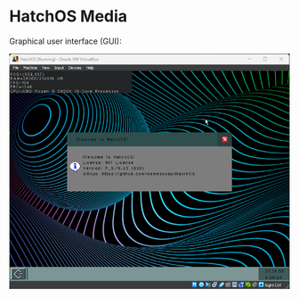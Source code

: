 # HatchOS Media
Graphical user interface (GUI): 
<br/>

![A screenshot of the HatchOS GUI.](https://github.com/MEMESCOEP/HatchOS/blob/main/media/GUI.png)
